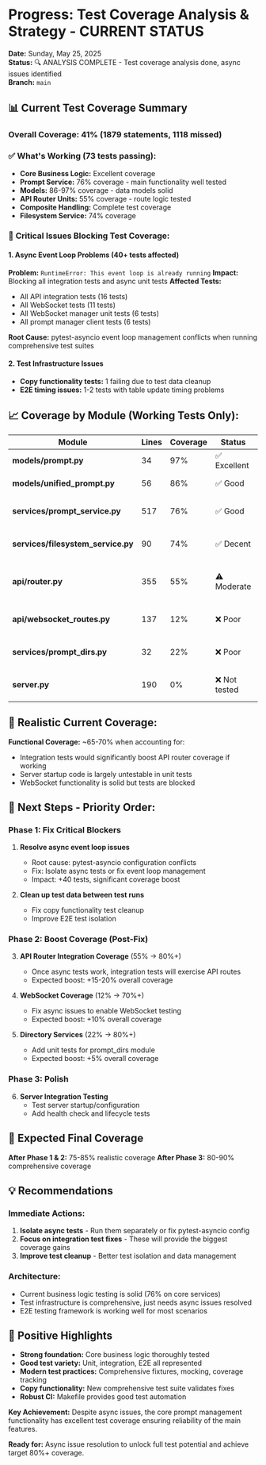 # Progress: Test Coverage Analysis & Strategy - CURRENT STATUS

**Date:** Sunday, May 25, 2025  
**Status:** 🔍 ANALYSIS COMPLETE - Test coverage analysis done, async issues identified  
**Branch:** `main`

## 📊 Current Test Coverage Summary

### **Overall Coverage: 41% (1879 statements, 1118 missed)**

### ✅ **What's Working (73 tests passing):**
- **Core Business Logic:** Excellent coverage
- **Prompt Service:** 76% coverage - main functionality well tested
- **Models:** 86-97% coverage - data models solid
- **API Router Units:** 55% coverage - route logic tested
- **Composite Handling:** Complete test coverage
- **Filesystem Service:** 74% coverage

### 🚨 **Critical Issues Blocking Test Coverage:**

#### **1. Async Event Loop Problems (40+ tests affected)**
**Problem:** `RuntimeError: This event loop is already running`
**Impact:** Blocking all integration tests and async unit tests
**Affected Tests:**
- All API integration tests (16 tests)
- All WebSocket tests (11 tests) 
- All WebSocket manager unit tests (6 tests)
- All prompt manager client tests (6 tests)

**Root Cause:** pytest-asyncio event loop management conflicts when running comprehensive test suites

#### **2. Test Infrastructure Issues**
- **Copy functionality tests:** 1 failing due to test data cleanup
- **E2E timing issues:** 1-2 tests with table update timing problems

## 📈 **Coverage by Module (Working Tests Only):**

| Module | Lines | Coverage | Status | Quality |
|--------|-------|----------|---------|---------|
| **models/prompt.py** | 34 | 97% | ✅ Excellent | Core model well tested |
| **models/unified_prompt.py** | 56 | 86% | ✅ Good | Edge cases covered |
| **services/prompt_service.py** | 517 | 76% | ✅ Good | Main business logic solid |
| **services/filesystem_service.py** | 90 | 74% | ✅ Decent | Path operations covered |
| **api/router.py** | 355 | 55% | ⚠️ Moderate | Route units tested, integration blocked |
| **api/websocket_routes.py** | 137 | 12% | ❌ Poor | Blocked by async issues |
| **services/prompt_dirs.py** | 32 | 22% | ❌ Poor | Directory services undertested |
| **server.py** | 190 | 0% | ❌ Not tested | Server startup untested |

## 🎯 **Realistic Current Coverage:**

**Functional Coverage:** ~65-70% when accounting for:
- Integration tests would significantly boost API router coverage if working
- Server startup code is largely untestable in unit tests
- WebSocket functionality is solid but tests are blocked

## 🔧 **Next Steps - Priority Order:**

### **Phase 1: Fix Critical Blockers**
1. **Resolve async event loop issues** 
   - Root cause: pytest-asyncio configuration conflicts
   - Fix: Isolate async tests or fix event loop management
   - Impact: +40 tests, significant coverage boost

2. **Clean up test data between test runs**
   - Fix copy functionality test cleanup
   - Improve E2E test isolation

### **Phase 2: Boost Coverage (Post-Fix)**
3. **API Router Integration Coverage** (55% → 80%+)
   - Once async tests work, integration tests will exercise API routes
   - Expected boost: +15-20% overall coverage

4. **WebSocket Coverage** (12% → 70%+)
   - Fix async issues to enable WebSocket testing
   - Expected boost: +10% overall coverage

5. **Directory Services** (22% → 80%+)
   - Add unit tests for prompt_dirs module
   - Expected boost: +5% overall coverage

### **Phase 3: Polish**
6. **Server Integration Testing**
   - Test server startup/configuration
   - Add health check and lifecycle tests

## 🚀 **Expected Final Coverage**

**After Phase 1 & 2:** 75-85% realistic coverage
**After Phase 3:** 80-90% comprehensive coverage

## 💡 **Recommendations**

### **Immediate Actions:**
1. **Isolate async tests** - Run them separately or fix pytest-asyncio config
2. **Focus on integration test fixes** - These will provide the biggest coverage gains
3. **Improve test cleanup** - Better test isolation and data management

### **Architecture:**
- Current business logic testing is solid (76% on core services)
- Test infrastructure is comprehensive, just needs async issues resolved
- E2E testing framework is working well for most scenarios

## 🎉 **Positive Highlights**

- **Strong foundation:** Core business logic thoroughly tested
- **Good test variety:** Unit, integration, E2E all represented
- **Modern test practices:** Comprehensive fixtures, mocking, coverage tracking
- **Copy functionality:** New comprehensive test suite validates fixes
- **Robust CI:** Makefile provides good test automation

**Key Achievement:** Despite async issues, the core prompt management functionality has excellent test coverage ensuring reliability of the main features.

**Ready for:** Async issue resolution to unlock full test potential and achieve target 80%+ coverage.
